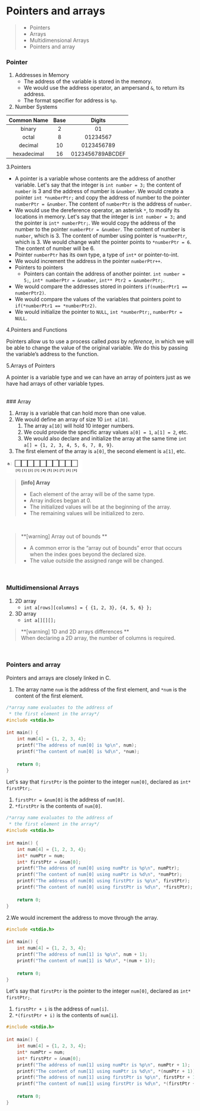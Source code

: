 # Pointers and arrays

> * Pointers
> * Arrays
> * Multidimensional Arrays
> * Pointers and array

### Pointer

1. Addresses in Memory
    * The address of the variable is stored in the memory.
    * We would use the address operator, an ampersand `&`, to return its address.
    * The format specifier for address is `%p`.
2. Number Systems

| Common Name | Base |      Digits      |
| :---------: | :--: | :--------------: |
|   binary    |  2   |        01        |
|    octal    |  8   |     01234567     |
|   decimal   |  10  |    0123456789    |
| hexadecimal |  16  | 0123456789ABCDEF |
3.Pointers
* A pointer is a variable whose contents are the
  address of another variable.
  Let's say that the integer is `int number = 3;` the content of `number` is 3
  and the address of number is `&number`. We would create a pointer
  `int *numberPtr;` and copy the address of number to the pointer `numberPtr = &number`. The content of `numberPtr` is
  the address of `number`.
* We would use the dereference operator,
  an asterisk `*`, to modify its locations in memory.
  Let's say that the integer is `int number = 3;` and
  the pointer is `int* numberPtr;`. We would copy the address of
  the number to the pointer `numberPtr = &number`. The content of number
  is `number`, which is 3. The content of number using pointer is `*numberPtr`, which is 3.
  We would change waht the pointer points to `*numberPtr = 6`.
  The content of number will be 6.
* Pointer `numberPtr` has its own type, a type of
  `int*` or pointer-to-int.
* We would increment the address in the pointer `numberPtr++`.
* Pointers to pointers
    * Pointers can contain the address of another pointer.
      `int number = 5;`, `int* numberPtr = &number`, `int** Ptr2 = &numberPtr;`.
* We would compare the addresses stored in
  pointers `if(numberPtr1 == numberPtr2)`.
* We would compare the values of the variables that
  pointers point to `if(*numberPtr1 == *numberPtr2)`.
* We would initialize the pointer to `NULL`, `int *numberPtr;`, `numberPtr = NULL`.

4.Pointers and Functions

Pointers allow us to use a process called *pass* by *reference*,
in which we will be able to change the value of the original variable.
We do this by passing the variable’s address to the function.

5.Arrays of Pointers

A pointer is a variable type and we can
have an array of pointers just as we have had arrays of other variable types.

<br/>
### Array

1. Array is a variable that can hold more than one value.
2. We would define an array of size 10 `int a[10]`.
    1. The array `a[10]` will hold 10 integer numbers.
    2. We could provide the specific array values `a[0] = 1`, `a[1] = 2`, etc.
    3. We would also declare and initialize the array at the same time `int a[] = {1, 2, 3, 4, 5, 6, 7, 8, 9}`.
3. The first element of the array is `a[0]`, the second element is `a[1]`, etc.
<img src="\images\array.png" alt="array" style="zoom:20%;" />

<br/>

> **[info] Array**
>* Each element of the array will be of the same type.
>* Array indices began at 0.
>* The initialized values will be at the beginning of the array.
>* The remaining values will be initialized to zero.

<br/>

> **[warning] Array out of bounds **
>* A common error is the “array out of bounds” error that occurs when the index goes beyond the declared size.
>* The value outside the assigned range will be changed.

<br/>

### Multidimensional Arrays

1. 2D array
    * `int a[rows][columns] = { {1, 2, 3}, {4, 5, 6} };`
2. 3D array
    * `int a[][][];`

> **[warning] 1D and 2D arrays differences **
><br/>
>When declaring a 2D array, the number of columns is required.

<br/>


### Pointers and array

Pointers and arrays are closely linked in C.

1. The array name `num` is the address of the first element,
   and `*num` is the content of the first element.

```c
/*array name evaluates to the address of
 * the first element in the array*/
#include <stdio.h>

int main() {
    int num[4] = {1, 2, 3, 4};
    printf("The address of num[0] is %p\n", num);
    printf("The content of num[0] is %d\n", *num);

    return 0;
}
```
Let's say that `firstPtr` is the pointer to the integer `num[0]`, declared as `int* firstPtr;`.
1. `firstPtr = &num[0]` is the address of `num[0]`.
2. `*firstPtr` is the contents of `num[0]`.

```c
/*array name evaluates to the address of
 * the first element in the array*/
#include <stdio.h>

int main() {
    int num[4] = {1, 2, 3, 4};
    int* numPtr = num;
    int* firstPtr = &num[0];
    printf("The address of num[0] using numPtr is %p\n", numPtr);
    printf("The content of num[0] using numPtr is %d\n", *numPtr);
    printf("The address of num[0] using firstPtr is %p\n", firstPtr);
    printf("The content of num[0] using firstPtr is %d\n", *firstPtr);

    return 0;
}
```

2.We would increment the address to move through the array.

```c
#include <stdio.h>

int main() {
    int num[4] = {1, 2, 3, 4};
    printf("The address of num[1] is %p\n", num + 1);
    printf("The content of num[1] is %d\n", *(num + 1));

    return 0;
}
```

Let's say that `firstPtr` is the pointer to the integer `num[0]`, declared as `int* firstPtr;`.
1. `firstPtr + i` is the address of `num[i]`.
2. `*(firstPtr + i)` is the contents of `num[i]`.

```c
#include <stdio.h>

int main() {
    int num[4] = {1, 2, 3, 4};
    int* numPtr = num;
    int* firstPtr = &num[0];
    printf("The address of num[1] using numPtr is %p\n", numPtr + 1);
    printf("The content of num[1] using numPtr is %d\n", *(numPtr + 1));
    printf("The address of num[1] using firstPtr is %p\n", firstPtr + 1);
    printf("The content of num[1] using firstPtr is %d\n", *(firstPtr + 1));

    return 0;
}
```






































